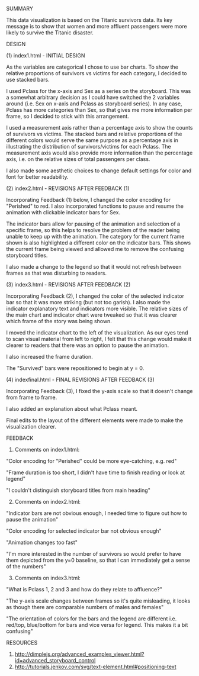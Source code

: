 SUMMARY

This data visualization is based on the Titanic survivors data. Its key
message is to show that women and more affluent passengers were more
likely to survive the Titanic disaster.



DESIGN


(1) index1.html - INITIAL DESIGN

As the variables are categorical I chose to use bar
charts. To show the relative proportions of survivors vs victims for
each category, I decided to use stacked bars.

I used Pclass for the x-axis and Sex as a series on the storyboard. This
was a somewhat arbitrary decision as I could have switched the 2
variables around (i.e. Sex on x-axis and Pclass as storyboard series).
In any case, Pclass has more categories than Sex, so
that gives me more information per frame, so I decided to stick with
this arrangement.

I used a measurement axis rather than a percentage axis to
show the counts of survivors vs victims. The stacked bars and relative
proportions of the different colors would serve the same purpose as a
percentage axis in illustrating the distribution of survivors/victims
for each Pclass. The measurement axis would also provide more
information than the percentage axis, i.e. on the relative sizes of
total passengers per class.

I also made some aesthetic choices to change default settings for color and font
for better readability.


(2) index2.html - REVISIONS AFTER FEEDBACK (1)

Incorporating Feedback (1) below, I changed the color
encoding for "Perished" to red. I also incorporated functions to pause
and resume the animation with clickable indicator bars for Sex. 

The indicator bars allow for pausing of the animation and selection of a specific frame,
so this helps to resolve the problem of the reader being unable to keep up with the animation.
The category for the current frame shown is also highlighted a different color on the 
indicator bars. This shows the current frame being viewed and allowed me to remove the
confusing storyboard titles. 

I also made a change to the legend so that it would not refresh between frames as that 
was disturbing to readers. 


(3) index3.html - REVISIONS AFTER FEEDBACK (2)

Incorporating Feedback (2), I changed the color of the
selected indicator bar so that it was more striking (but not too garish). 
I also made the indicator explanatory text and
indicators more visible. The relative sizes of the main chart
and indicator chart were tweaked so that it was clearer which frame of the story was
being shown.

I moved the indicator chart to the left of the
visualization. As our eyes tend to scan visual material from left to
right, I felt that this change would make it clearer to readers that
there was an option to pause the animation.

I also increased the frame duration.

The "Survived" bars were repositioned to begin at y = 0.


(4) indexfinal.html  - FINAL REVISIONS AFTER FEEDBACK (3)

Incorporating Feedback (3), I fixed the y-axis scale so that it doesn't change 
from frame to frame.

I also added an explanation about what Pclass meant.

Final edits to the layout of the different elements were made to make the visualization
clearer.



FEEDBACK


1) Comments on index1.html: 

"Color encoding for "Perished" could be more eye-catching, e.g. red"

"Frame duration is too short, I didn't have time to finish reading or look
at legend" 

"I couldn't distinguish storyboard titles from main heading"



2)  Comments on index2.html: 

"Indicator bars are not obvious enough, I needed time to figure out how to pause the animation"

"Color encoding for selected indicator bar not obvious enough"

"Animation changes too fast" 

"I'm more interested in the number of survivors so would prefer to
have them depicted from the y=0 baseline, so that I can immediately get a sense
of the numbers"



3)  Comments on index3.html: 

"What is Pclass 1, 2 and 3 and how do they relate to affluence?"

"The y-axis scale changes between frames so it's quite misleading, it looks as though
there are comparable numbers of males and females"

"The orientation of colors for the bars and the legend are different i.e. red/top, blue/bottom
for bars and vice versa for legend. This makes it a bit confusing" 



RESOURCES
1) http://dimplejs.org/advanced_examples_viewer.html?id=advanced_storyboard_control 
2) http://tutorials.jenkov.com/svg/text-element.html#positioning-text